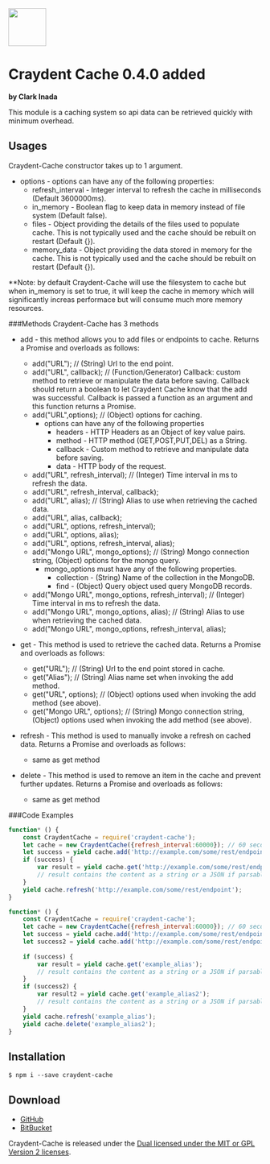 <img src="http://craydent.com/JsonObjectEditor/img/svgs/craydent-logo.svg" width=75 height=75/>

# Craydent Cache 0.4.0 added
**by Clark Inada**

This module is a caching system so api data can be retrieved quickly with minimum overhead.

## Usages
Craydent-Cache constructor takes up to 1 argument. 

* options - options can have any of the following properties:
    * refresh_interval - Integer interval to refresh the cache in milliseconds (Default 3600000ms).
    * in_memory - Boolean flag to keep data in memory instead of file system (Default false).
    * files - Object providing the details of the files used to populate cache.  This is not typically used and the cache should be rebuilt on restart (Default {}).
    * memory_data - Object providing the data stored in memory for the cache.  This is not typically used and the cache should be rebuilt on restart (Default {}).
    
**Note: by default Craydent-Cache will use the filesystem to cache but when in_memory is set to true, it will keep the cache in memory which will significantly increas performace but will consume much more memory resources.

###Methods
Craydent-Cache has 3 methods

* add - this method allows you to add files or endpoints to cache. Returns a Promise and overloads as follows:
    * add("URL"); // (String) Url to the end point.
    * add("URL", callback); // (Function/Generator) Callback: custom method to retrieve or manipulate the data before saving.  Callback should return a boolean to let Craydent Cache know that the add was successful.  Callback is passed a function as an argument and this function returns a Promise.
    * add("URL",options); // (Object) options for caching.
        * options can have any of the following properties
            * headers - HTTP Headers as an Object of key value pairs.
            * method - HTTP method (GET,POST,PUT,DEL) as a String.
            * callback - Custom method to retrieve and manipulate data before saving.
            * data - HTTP body of the request.
    * add("URL", refresh_interval); // (Integer) Time interval in ms to refresh the data.
    * add("URL", refresh_interval, callback);
    * add("URL", alias); // (String) Alias to use when retrieving the cached data.
    * add("URL", alias, callback);
    * add("URL", options, refresh_interval);
    * add("URL", options, alias);
    * add("URL", options, refresh_interval, alias);
    * add("Mongo URL", mongo_options); // (String) Mongo connection string, (Object) options for the mongo query.
        * mongo_options must have any of the following properties.
            * collection - (String) Name of the collection in the MongoDB.
            * find - (Object) Query object used query MongoDB records.
    * add("Mongo URL", mongo_options, refresh_interval); // (Integer) Time interval in ms to refresh the data.
    * add("Mongo URL", mongo_options, alias); // (String) Alias to use when retrieving the cached data.
    * add("Mongo URL", mongo_options, refresh_interval, alias); 

* get - This method is used to retrieve the cached data. Returns a Promise and overloads as follows:
    * get("URL"); // (String) Url to the end point stored in cache.
    * get("Alias"); // (String) Alias name set when invoking the add method.
    * get("URL", options); // (Object) options used when invoking the add method (see above).
    * get("Mongo URL", options); // (String) Mongo connection string, (Object) options used when invoking the add method (see above).

* refresh - This method is used to manually invoke a refresh on cached data. Returns a Promise and overloads as follows: 
    * same as get method

* delete - This method is used to remove an item in the cache and prevent further updates.  Returns a Promise and overloads as follows:
    * same as get method

###Code Examples
```js
function* () {
	const CraydentCache = require('craydent-cache');
	let cache = new CraydentCache({refresh_interval:60000}); // 60 seconds
	let success = yield cache.add('http://example.com/some/rest/endpoint');
	if (success) {
	    var result = yield cache.get('http://example.com/some/rest/endpoint');
	    // result contains the content as a string or a JSON if parsable
	}
	yield cache.refresh('http://example.com/some/rest/endpoint');
}
```

```js
function* () {
	const CraydentCache = require('craydent-cache');
	let cache = new CraydentCache({refresh_interval:60000}); // 60 seconds
	let success = yield cache.add('http://example.com/some/rest/endpoint',30000,'example_alias'); // this will refresh every 30 seconds
	let success2 = yield cache.add('http://example.com/some/rest/endpoint2','example_alias2'); // this will still refresh every 60 seconds
	
	if (success) {
	    var result = yield cache.get('example_alias');
	    // result contains the content as a string or a JSON if parsable
	}
	if (success2) {
	    var result2 = yield cache.get('example_alias2');
	    // result contains the content as a string or a JSON if parsable
	}
	yield cache.refresh('example_alias');
	yield cache.delete('example_alias2');
}
```




## Installation

```shell
$ npm i --save craydent-cache
```


## Download

 * [GitHub](https://github.com/craydent/Craydent-Cache/)
 * [BitBucket](https://bitbucket.org/craydent/craydent-cache)

Craydent-Cache is released under the [Dual licensed under the MIT or GPL Version 2 licenses](http://craydent.com/license).<br>

